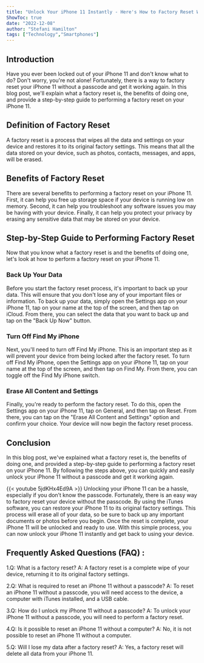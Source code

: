 ```yaml
---
title: "Unlock Your iPhone 11 Instantly - Here's How to Factory Reset Without a Passcode!"
ShowToc: true 
date: "2022-12-08"
author: "Stefani Hamilton" 
tags: ["Technology","Smartphones"]
---
```

## Introduction

Have you ever been locked out of your iPhone 11 and don't know what to do? Don't worry, you're not alone! Fortunately, there is a way to factory reset your iPhone 11 without a passcode and get it working again. In this blog post, we'll explain what a factory reset is, the benefits of doing one, and provide a step-by-step guide to performing a factory reset on your iPhone 11.

## Definition of Factory Reset

A factory reset is a process that wipes all the data and settings on your device and restores it to its original factory settings. This means that all the data stored on your device, such as photos, contacts, messages, and apps, will be erased. 

## Benefits of Factory Reset

There are several benefits to performing a factory reset on your iPhone 11. First, it can help you free up storage space if your device is running low on memory. Second, it can help you troubleshoot any software issues you may be having with your device. Finally, it can help you protect your privacy by erasing any sensitive data that may be stored on your device.

## Step-by-Step Guide to Performing Factory Reset

Now that you know what a factory reset is and the benefits of doing one, let's look at how to perform a factory reset on your iPhone 11. 

### Back Up Your Data

Before you start the factory reset process, it's important to back up your data. This will ensure that you don't lose any of your important files or information. To back up your data, simply open the Settings app on your iPhone 11, tap on your name at the top of the screen, and then tap on iCloud. From there, you can select the data that you want to back up and tap on the "Back Up Now" button.

### Turn Off Find My iPhone

Next, you'll need to turn off Find My iPhone. This is an important step as it will prevent your device from being locked after the factory reset. To turn off Find My iPhone, open the Settings app on your iPhone 11, tap on your name at the top of the screen, and then tap on Find My. From there, you can toggle off the Find My iPhone switch.

### Erase All Content and Settings

Finally, you're ready to perform the factory reset. To do this, open the Settings app on your iPhone 11, tap on General, and then tap on Reset. From there, you can tap on the "Erase All Content and Settings" option and confirm your choice. Your device will now begin the factory reset process.

## Conclusion

In this blog post, we've explained what a factory reset is, the benefits of doing one, and provided a step-by-step guide to performing a factory reset on your iPhone 11. By following the steps above, you can quickly and easily unlock your iPhone 11 without a passcode and get it working again.

{{< youtube 5jdKHx4Ed9A >}} 
Unlocking your iPhone 11 can be a hassle, especially if you don’t know the passcode. Fortunately, there is an easy way to factory reset your device without the passcode. By using the iTunes software, you can restore your iPhone 11 to its original factory settings. This process will erase all of your data, so be sure to back up any important documents or photos before you begin. Once the reset is complete, your iPhone 11 will be unlocked and ready to use. With this simple process, you can now unlock your iPhone 11 instantly and get back to using your device.

## Frequently Asked Questions (FAQ) :
1.Q: What is a factory reset?
A: A factory reset is a complete wipe of your device, returning it to its original factory settings.

2.Q: What is required to reset an iPhone 11 without a passcode?
A: To reset an iPhone 11 without a passcode, you will need access to the device, a computer with iTunes installed, and a USB cable.

3.Q: How do I unlock my iPhone 11 without a passcode?
A: To unlock your iPhone 11 without a passcode, you will need to perform a factory reset.

4.Q: Is it possible to reset an iPhone 11 without a computer?
A: No, it is not possible to reset an iPhone 11 without a computer.

5.Q: Will I lose my data after a factory reset?
A: Yes, a factory reset will delete all data from your iPhone 11.


